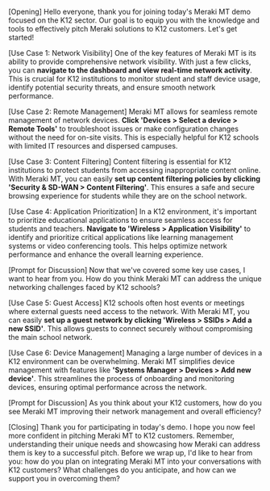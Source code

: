 [Opening]
Hello everyone, thank you for joining today's Meraki MT demo focused on the K12 sector. Our goal is to equip you with the knowledge and tools to effectively pitch Meraki solutions to K12 customers. Let's get started!

[Use Case 1: Network Visibility]
One of the key features of Meraki MT is its ability to provide comprehensive network visibility. With just a few clicks, you can **navigate to the dashboard and view real-time network activity**. This is crucial for K12 institutions to monitor student and staff device usage, identify potential security threats, and ensure smooth network performance. 

[Use Case 2: Remote Management]
Meraki MT allows for seamless remote management of network devices. **Click 'Devices > Select a device > Remote Tools'** to troubleshoot issues or make configuration changes without the need for on-site visits. This is especially helpful for K12 schools with limited IT resources and dispersed campuses.

[Use Case 3: Content Filtering]
Content filtering is essential for K12 institutions to protect students from accessing inappropriate content online. With Meraki MT, you can easily **set up content filtering policies by clicking 'Security & SD-WAN > Content Filtering'**. This ensures a safe and secure browsing experience for students while they are on the school network.

[Use Case 4: Application Prioritization]
In a K12 environment, it's important to prioritize educational applications to ensure seamless access for students and teachers. **Navigate to 'Wireless > Application Visibility'** to identify and prioritize critical applications like learning management systems or video conferencing tools. This helps optimize network performance and enhance the overall learning experience.

[Prompt for Discussion]
Now that we've covered some key use cases, I want to hear from you. How do you think Meraki MT can address the unique networking challenges faced by K12 schools? 

[Use Case 5: Guest Access]
K12 schools often host events or meetings where external guests need access to the network. With Meraki MT, you can easily **set up a guest network by clicking 'Wireless > SSIDs > Add a new SSID'**. This allows guests to connect securely without compromising the main school network.

[Use Case 6: Device Management]
Managing a large number of devices in a K12 environment can be overwhelming. Meraki MT simplifies device management with features like **'Systems Manager > Devices > Add new device'**. This streamlines the process of onboarding and monitoring devices, ensuring optimal performance across the network.

[Prompt for Discussion]
As you think about your K12 customers, how do you see Meraki MT improving their network management and overall efficiency?

[Closing]
Thank you for participating in today's demo. I hope you now feel more confident in pitching Meraki MT to K12 customers. Remember, understanding their unique needs and showcasing how Meraki can address them is key to a successful pitch. Before we wrap up, I'd like to hear from you: how do you plan on integrating Meraki MT into your conversations with K12 customers? What challenges do you anticipate, and how can we support you in overcoming them?